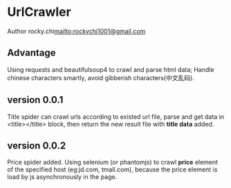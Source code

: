 # UrlCrawler
Author rocky.chi<mailto:rockychi1001@gmail.com>

## Advantage 
Using requests and beautifulsoup4 to crawl and parse html data;
Handle chinese characters smartly, avoid gibberish characters(中文乱码).

## version 0.0.1
Title spider can crawl urls according to existed url file, parse and get data in \<title>\</title> block,
then return the new result file with **title data** added.

## version 0.0.2
Price spider added.
Using selenium (or phantomjs) to crawl **price** element of the specified host (eg:jd.com, tmall.com),
because the price element is load by js asynchronously in the page.


